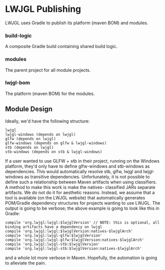 # LWJGL Publishing

LWJGL uses Gradle to publish its platform (maven BOM) and modules.

### build-logic

A composite Gradle build containing shared build logic.

### modules

The parent project for all module projects.

### lwjgl-bom

The platform (maven BOM) for the modules.

## Module Design

Ideally, we'd have the following structure:
```
lwjgl
lwjgl-windows (depends on lwjgl)
glfw (depends on lwjgl)
glfw-windows (depends on glfw & lwjgl-windows)
stb (depends on lwjgl)
stb-windows (depends on stb & lwjgl-windows)
```
If a user wanted to use GLFW + stb in their project, running on
the Windows platform, they'd only have to define glfw-windows
and stb-windows as dependencies. This would automatically
resolve stb, glfw, lwjgl and lwjgl-windows as transitive
dependencies. Unfortunately, it is not possible to define such
a relationship between Maven artifacts when using classifiers.
A method to make this work is make the natives-<arch> classified
JARs separate artifacts. We do not do it for aesthetic reasons.
Instead, we assume that a tool is available (on the LWJGL website)
that automatically generates POM/Gradle dependency structures for
projects wanting to use LWJGL. The output is going to be verbose;
the above example is going to look like this in Gradle:
```
compile 'org.lwjgl:lwjgl:$lwjglVersion' // NOTE: this is optional, all binding artifacts have a dependency on lwjgl
compile 'org.lwjgl:lwjgl:$lwjglVersion:natives-$lwjglArch'
compile 'org.lwjgl:lwjgl-glfw:$lwjglVersion'
compile 'org.lwjgl:lwjgl-glfw:$lwjglVersion:natives-$lwjglArch'
compile 'org.lwjgl:lwjgl-stb:$lwjglVersion'
compile 'org.lwjgl:lwjgl-stb:$lwjglVersion:natives-$lwjglArch'
```
and a whole lot more verbose in Maven. Hopefully, the automation
is going to alleviate the pain.